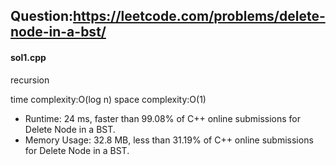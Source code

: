 ## Question:https://leetcode.com/problems/delete-node-in-a-bst/

#### sol1.cpp
recursion

time complexity:O(log n)
space complexity:O(1)

* Runtime: 24 ms, faster than 99.08% of C++ online submissions for Delete Node in a BST.
* Memory Usage: 32.8 MB, less than 31.19% of C++ online submissions for Delete Node in a BST.
